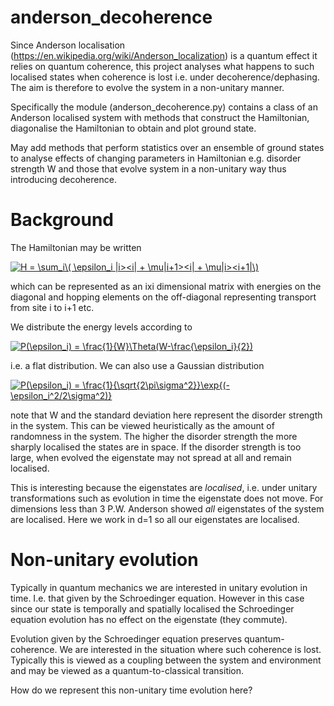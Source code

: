 # anderson_decoherence

Since Anderson localisation (https://en.wikipedia.org/wiki/Anderson_localization) is a quantum effect it relies on quantum coherence, this project analyses what happens to such localised states when coherence is lost i.e. under decoherence/dephasing. The aim is therefore to evolve the system in a non-unitary manner.

Specifically the module (anderson_decoherence.py) contains a class of an Anderson localised system with methods that construct the Hamiltonian, diagonalise the Hamiltonian to obtain and plot ground state. 

May add methods that perform statistics over an ensemble of ground states to analyse effects of changing parameters in Hamiltonian e.g. disorder strength W and those that evolve system in a non-unitary way thus introducing decoherence. 

# Background

The Hamiltonian may be written 

<a href="https://www.codecogs.com/eqnedit.php?latex=H&space;=&space;\sum_i\(&space;\epsilon_i&space;|i><i|&space;&plus;&space;\mu|i&plus;1><i|&space;&plus;&space;\mu|i><i&plus;1|\)" target="_blank"><img src="https://latex.codecogs.com/gif.latex?H&space;=&space;\sum_i\(&space;\epsilon_i&space;|i><i|&space;&plus;&space;\mu|i&plus;1><i|&space;&plus;&space;\mu|i><i&plus;1|\)" title="H = \sum_i\( \epsilon_i |i><i| + \mu|i+1><i| + \mu|i><i+1|\)" /></a>

which can be represented as an ixi dimensional matrix with energies on the diagonal and hopping elements on the off-diagonal representing transport from site i to i+1 etc.

We distribute the energy levels according to

<a href="https://www.codecogs.com/eqnedit.php?latex=P(\epsilon_i)&space;=&space;\frac{1}{W}\Theta(W-\frac{\epsilon_i}{2})" target="_blank"><img src="https://latex.codecogs.com/gif.latex?P(\epsilon_i)&space;=&space;\frac{1}{W}\Theta(W-\frac{\epsilon_i}{2})" title="P(\epsilon_i) = \frac{1}{W}\Theta(W-\frac{\epsilon_i}{2})" /></a>

i.e. a flat distribution. We can also use a Gaussian distribution

<a href="https://www.codecogs.com/eqnedit.php?latex=P(\epsilon_i)&space;=&space;\frac{1}{\sqrt{2\pi\sigma^2}}\exp{(-\epsilon_i^2/2\sigma^2)}" target="_blank"><img src="https://latex.codecogs.com/gif.latex?P(\epsilon_i)&space;=&space;\frac{1}{\sqrt{2\pi\sigma^2}}\exp{(-\epsilon_i^2/2\sigma^2)}" title="P(\epsilon_i) = \frac{1}{\sqrt{2\pi\sigma^2}}\exp{(-\epsilon_i^2/2\sigma^2)}" /></a>

note that W and the standard deviation here represent the disorder strength in the system. This can be viewed heuristically as the amount of randomness in the system. The higher the disorder strength the more sharply localised the states are in space. If the disorder strength is too large, when evolved the eigenstate may not spread at all and remain localised.

This is interesting because the eigenstates are *localised*, i.e. under unitary transformations such as evolution in time the eigenstate does not move. For dimensions less than 3 P.W. Anderson showed *all* eigenstates of the system are localised. Here we work in d=1 so all our eigenstates are localised.  

# Non-unitary evolution

Typically in quantum mechanics we are interested in unitary evolution in time. I.e. that given by the Schroedinger equation. However in this case since our state is temporally and spatially localised the Schroedinger equation evolution has no effect on the eigenstate (they commute). 

Evolution given by the Schroedinger equation preserves quantum-coherence. We are interested in the situation where such coherence is lost. Typically this is viewed as a coupling between the system and environment and may be viewed as a quantum-to-classical transition.

How do we represent this non-unitary time evolution here?
